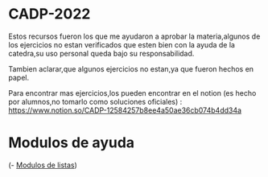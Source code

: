 # CADP-2022
Estos recursos fueron los que me ayudaron a aprobar la materia,algunos de los ejercicios no estan verificados que esten bien con la ayuda de la catedra,su uso personal queda bajo su responsabilidad.


Tambien aclarar,que algunos ejercicios no estan,ya que fueron hechos en papel.

Para encontrar mas ejercicios,los pueden encontrar en el notion (es hecho por alumnos,no tomarlo como soluciones oficiales) : https://www.notion.so/CADP-12584257b8ee4a50ae36cb074b4dd34a

# Modulos de ayuda
(- [Modulos de listas](https://github.com/dntluchini/CADP-2022/tree/main/Modulos/Listas))
